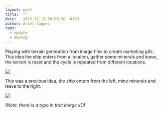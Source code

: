 ```yaml
---
layout: post
title:  ""
date:   2023-11-13 00:08:30 -0300
author: Ariel Coppes
tags:
  - update
  - devlog
---
```


Playing with terrain generation from image files to create marketing gifs. This idea the ship enters from a location, gather some minerals and leave, the terrain is reset and the cycle is repeated from different locations. 

<div class="post-image">
<img src="/assets/shipminer-subscribe-01.gif" />
</div>

This was a previous idea, the ship enters from the left, mine minerals and leave to the right.

<div class="post-image">
<img src="/assets/shipminer-subscribe-03.gif" />
</div>

_(Note: there is a typo in that image xD)_